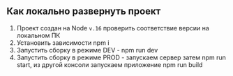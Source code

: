 ## Как локально развернуть проект
1. Проект создан на Node ``v.16`` проверить соответствие версии на локальном ПК
2. Установить зависимости npm i
3. Запустить сборку в режиме DEV - npm run dev
4. Запустить сборку в режиме PROD - запускаем сервер затем npm run start, из другой консоли запускаем приложение npm run build
